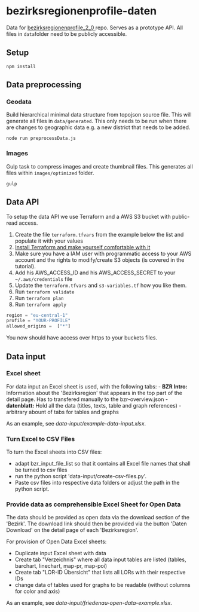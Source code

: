 # bezirksregionenprofile-daten

Data for [bezirksregionenprofile_2_0
](https://github.com/technologiestiftung/bezirksregionenprofile_2_0) repo. Serves as a prototype API. All files in ```data```folder need to be publicly accessible.

## Setup
```npm install```

## Data preprocessing
### Geodata
Build hierarchical minimal data structure from topojson source file. This will generate all files in ```data/generated```. This only needs to be run when there are changes to geographic data e.g. a new district that needs to be added.

```node run preprocessData.js```

### Images
Gulp task to compress images and create thumbnail files. This generates all files within ```images/optimized``` folder.

```gulp```


## Data API

To setup the data API we use Terraform and a AWS S3 bucket with public-read access.

1. Create the file `terraform.tfvars` from the example below the list and populate it with your values
2. [Install Terraform and make yourself comfortable with it](https://learn.hashicorp.com/terraform)
3. Make sure you have a IAM user with programmatic access to your AWS account and the rights to modify/create S3 objects (is covered in the tutorial).
4. Add his AWS_ACCESS_ID and his AWS_ACCESS_SECRET to your `~/.aws/credentials` file
5. Update the `terraform.tfvars` and `s3-variables.tf` how you like them.
6. Run `terraform validate`
7. Run `terraform plan`
8. Run `terraform apply`


```terraform
region = "eu-central-1"
profile = "YOUR-PROFILE"
allowed_origins =  ["*"]

```

You now should have access over https to your buckets files.


## Data input

### Excel sheet
For data input an Excel sheet is used, with the following tabs:
    - **BZR Intro:** Information about the 'Bezirksregion' that appears in the top part of the detail page. Has to transfered manually to the bzr-overview.json
    - **datenblatt:** Hold all the data (titles, texts, table and graph references)
    - arbitrary abount of tabs for tables and graphs

As an example, see *data-input/example-data-input.xlsx*.

### Turn Excel to CSV Files
To turn the Excel sheets into CSV files:
- adapt bzr_input_file_list so that it contains all Excel file names that shall be turned to csv files 
- run the python script 'data-input/create-csv-files.py'.
- Paste csv files into respective data folders or adjust the path in the python script.

### Provide data as comprehensible Excel Sheet for Open Data
The data should be provided as open data via the download section of the 'Bezirk'. The download link should then be provided via the button 'Daten Download' on the detail page of each 'Bezirksregion'.

For provision of Open Data Excel sheets:
- Duplicate input Excel sheet with data
- Create tab "Verzeichnis" where all data input tables are listed (tables, barchart, linechart, map-pr, map-poi)
- Create tab "LOR-ID Übersicht" that lists all LORs with their respective IDs
- change data of tables used for graphs to be readable (without columns for color and axis)

As an example, see *data-input/friedenau-open-data-example.xlsx*.